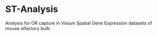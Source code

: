 # ST-Analysis
Analysis for OR capture in Visium Spatial Gene Expression datasets of mouse olfactory bulb
